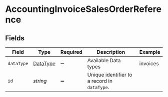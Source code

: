 # AccountingInvoiceSalesOrderReference


## Fields

| Field                                        | Type                                         | Required                                     | Description                                  | Example                                      |
| -------------------------------------------- | -------------------------------------------- | -------------------------------------------- | -------------------------------------------- | -------------------------------------------- |
| `dataType`                                   | [DataType](../../models/shared/datatype.md)  | :heavy_minus_sign:                           | Available Data types                         | invoices                                     |
| `id`                                         | *string*                                     | :heavy_minus_sign:                           | Unique identifier to a record in `dataType`. |                                              |